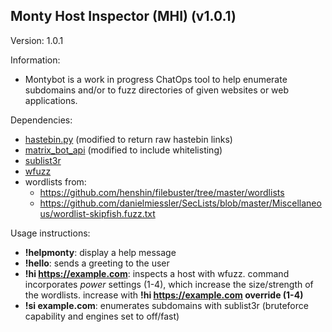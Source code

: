 ## Monty Host Inspector (MHI) (v1.0.1)
Version: 1.0.1

Information:
- Montybot is a work in progress ChatOps tool to help enumerate subdomains and/or to fuzz directories of given websites or web applications. 

Dependencies:
- [hastebin.py](https://github.com/LyricLy/hastebin.py) (modified to return raw hastebin links)
- [matrix_bot_api](https://github.com/shawnanastasio/python-matrix-bot-api) (modified to include whitelisting)
- [sublist3r](https://github.com/aboul3la/Sublist3r)
- [wfuzz](https://github.com/xmendez/wfuzz)
- wordlists from: 
  - https://github.com/henshin/filebuster/tree/master/wordlists
  - https://github.com/danielmiessler/SecLists/blob/master/Miscellaneous/wordlist-skipfish.fuzz.txt

Usage instructions:
- **!helpmonty**: display a help message
- **!hello**: sends a greeting to the user
- **!hi https://example.com**: inspects a host with wfuzz. command incorporates *power* settings (1-4), which increase the size/strength of the wordlists. increase with **!hi https://example.com override (1-4)**
- **!si example.com**: enumerates subdomains with sublist3r (bruteforce capability and engines set to off/fast)
